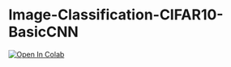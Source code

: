 # Image-Classification-CIFAR10-BasicCNN

[![Open In Colab](https://colab.research.google.com/assets/colab-badge.svg)](https://colab.research.google.com/github/KamaljeetSahoo/Image-Classification-CIFAR10-BasicCNN/blob/master/CIFAR_10.ipynb)

